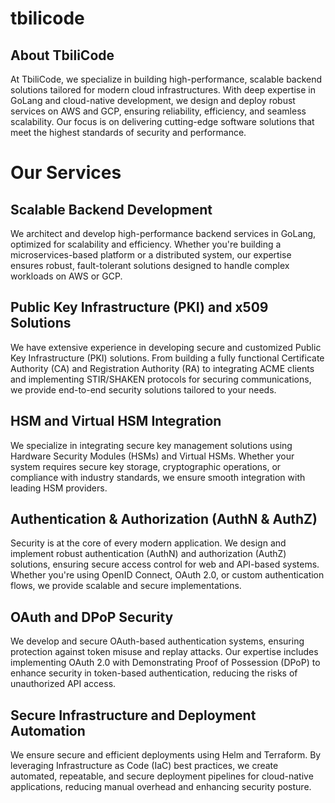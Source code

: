 # tbilicode

## About TbiliCode
At TbiliCode, we specialize in building high-performance, scalable backend solutions tailored for modern cloud infrastructures. With deep expertise in GoLang and cloud-native development, we design and deploy robust services on AWS and GCP, ensuring reliability, efficiency, and seamless scalability. Our focus is on delivering cutting-edge software solutions that meet the highest standards of security and performance.

# Our Services

## Scalable Backend Development

We architect and develop high-performance backend services in GoLang, optimized for scalability and efficiency. Whether you're building a microservices-based platform or a distributed system, our expertise ensures robust, fault-tolerant solutions designed to handle complex workloads on AWS or GCP.

## Public Key Infrastructure (PKI) and x509 Solutions
We have extensive experience in developing secure and customized Public Key Infrastructure (PKI) solutions. From building a fully functional Certificate Authority (CA) and Registration Authority (RA) to integrating ACME clients and implementing STIR/SHAKEN protocols for securing communications, we provide end-to-end security solutions tailored to your needs.

## HSM and Virtual HSM Integration
We specialize in integrating secure key management solutions using Hardware Security Modules (HSMs) and Virtual HSMs. Whether your system requires secure key storage, cryptographic operations, or compliance with industry standards, we ensure smooth integration with leading HSM providers.

## Authentication & Authorization (AuthN & AuthZ)
Security is at the core of every modern application. We design and implement robust authentication (AuthN) and authorization (AuthZ) solutions, ensuring secure access control for web and API-based systems. Whether you're using OpenID Connect, OAuth 2.0, or custom authentication flows, we provide scalable and secure implementations.

## OAuth and DPoP Security
We develop and secure OAuth-based authentication systems, ensuring protection against token misuse and replay attacks. Our expertise includes implementing OAuth 2.0 with Demonstrating Proof of Possession (DPoP) to enhance security in token-based authentication, reducing the risks of unauthorized API access.

## Secure Infrastructure and Deployment Automation
We ensure secure and efficient deployments using Helm and Terraform. By leveraging Infrastructure as Code (IaC) best practices, we create automated, repeatable, and secure deployment pipelines for cloud-native applications, reducing manual overhead and enhancing security posture.
